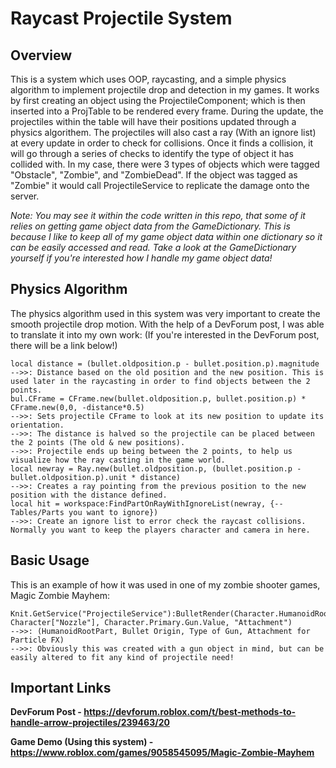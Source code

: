 # Raycast Projectile System

## Overview
This is a system which uses OOP, raycasting, and a simple physics algorithm to implement projectile drop and detection in my games. It works by first creating an object using the ProjectileComponent; which is then inserted into a ProjTable to be rendered every frame. During the update, the projectiles within the table will have their positions updated through a physics algorithem. The projectiles will also cast a ray (With an ignore list) at every update in order to check for collisions. Once it finds a collision, it will go through a series of checks to identify the type of object it has collided with. In my case, there were 3 types of objects which were tagged "Obstacle", "Zombie", and "ZombieDead". If the object was tagged as "Zombie" it would call ProjectileService to replicate the damage onto the server.

*Note: You may see it within the code written in this repo, that some of it relies on getting game object data from the *GameDictionary*. This is because I like to keep all of my game object data within one dictionary so it can be easily accessed and read. Take a look at the *GameDictionary* yourself if you're interested how I handle my game object data!*

## Physics Algorithm
The physics algorithm used in this system was very important to create the smooth projectile drop motion. With the help of a DevForum post, I was able to translate it into my own work: (If you're interested in the DevForum post, there will be a link below!)
 ```
local distance = (bullet.oldposition.p - bullet.position.p).magnitude
-->>: Distance based on the old position and the new position. This is used later in the raycasting in order to find objects between the 2 points.
bul.CFrame = CFrame.new(bullet.oldposition.p, bullet.position.p) * CFrame.new(0,0, -distance*0.5)
-->>: Sets projectile CFrame to look at its new position to update its orientation. 
-->>: The distance is halved so the projectile can be placed between the 2 points (The old & new positions).
-->>: Projectile ends up being between the 2 points, to help us visualize how the ray casting in the game world.
local newray = Ray.new(bullet.oldposition.p, (bullet.position.p - bullet.oldposition.p).unit * distance)
-->>: Creates a ray pointing from the previous position to the new position with the distance defined.
local hit = workspace:FindPartOnRayWithIgnoreList(newray, {--Tables/Parts you want to ignore})
-->>: Create an ignore list to error check the raycast collisions. Normally you want to keep the players character and camera in here.
```
## Basic Usage
This is an example of how it was used in one of my zombie shooter games, Magic Zombie Mayhem:
```
Knit.GetService("ProjectileService"):BulletRender(Character.HumanoidRootPart, Character["Nozzle"], Character.Primary.Gun.Value, "Attachment")
-->>: (HumanoidRootPart, Bullet Origin, Type of Gun, Attachment for Particle FX)
-->>: Obviously this was created with a gun object in mind, but can be easily altered to fit any kind of projectile need!
```

## Important Links

**DevForum Post - https://devforum.roblox.com/t/best-methods-to-handle-arrow-projectiles/239463/20**

**Game Demo (Using this system) - https://www.roblox.com/games/9058545095/Magic-Zombie-Mayhem**
